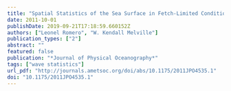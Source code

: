 ```yaml
---
title: "Spatial Statistics of the Sea Surface in Fetch-Limited Conditions"
date: 2011-10-01
publishDate: 2019-09-21T17:18:59.660152Z
authors: ["Leonel Romero", "W. Kendall Melville"]
publication_types: ["2"]
abstract: ""
featured: false
publication: "*Journal of Physical Oceanography*"
tags: ["wave statistics"]
url_pdf: "http://journals.ametsoc.org/doi/abs/10.1175/2011JPO4535.1"
doi: "10.1175/2011JPO4535.1"
---
```


